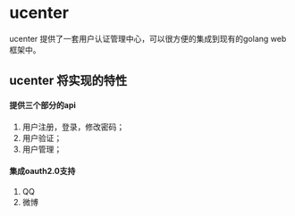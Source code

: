# ucenter
ucenter 提供了一套用户认证管理中心，可以很方便的集成到现有的golang web框架中。

## ucenter 将实现的特性

#### 提供三个部分的api
1. 用户注册，登录，修改密码；
2. 用户验证；
3. 用户管理；

#### 集成oauth2.0支持
1. QQ
2. 微博
